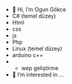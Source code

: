 - 👋 Hi, I’m  Ogun Gökce
- C# (temel düzey)
- Html
- css
- js
-  Php
- Linux (temel düzey)
- arduino c++
- - wep geliştirme 
- 👀 I’m interested in ...


<!---
OgunGokce00/OgunGokce00 is a ✨ special ✨ repository because its `README.md` (this file) appears on your GitHub profile.
You can click the Preview link to take a look at your changes.
--->

